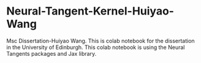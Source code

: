 # Neural-Tangent-Kernel-Huiyao-Wang
Msc Dissertation-Huiyao Wang.
This is colab notebook for the dissertation in the University of Edinburgh. 
This colab notebook is using the Neural Tangents packages and Jax library.

